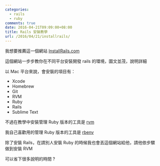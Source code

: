 ```yaml
---
categories:
  - rails
  - ruby
comments: true
date: 2016-04-21T09:09:00+08:00
title: Rails 安裝教學
url: /2016/04/21/installrails/
---
```


我想要推薦這一個網站 [InstallRails.com][installrails]

這個網站一步步教你在不同平台安裝開發 rails 的環境，圖文並茂，說明詳細

以 Mac 平台來說，會安裝的項目有：
* Xcode
* Homebrew
* Git
* RVM
* Ruby
* Rails
* Sublime Text

不過在教學中安裝管理 Ruby 版本的工具是 [rvm](https://rvm.io)

我自己喜歡用的管理 Ruby 版本的工具是 [rbenv](https://github.com/rbenv/rbenv)


除了安裝 Rails，在請別人安裝 Ruby 的時候我也會丟這個網站給他，請他依步驟做到安裝 RVM

可以省下很多說明的時間 ?


[installrails]: http://installrails.com
